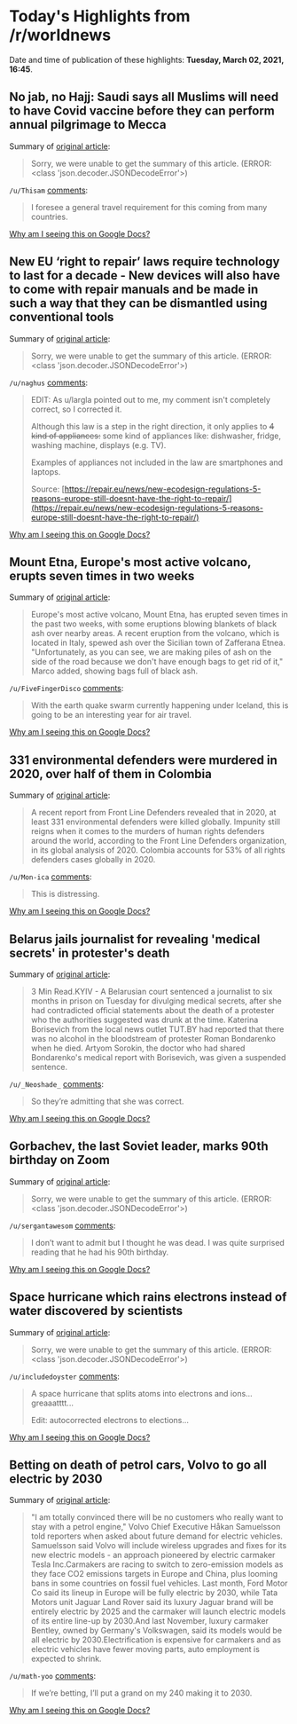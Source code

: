 # Today's Highlights from /r/worldnews

Date and time of publication of these highlights: **Tuesday, March 02, 2021, 16:45**.

## No jab, no Hajj: Saudi says all Muslims will need to have Covid vaccine before they can perform annual pilgrimage to Mecca

Summary of [original article](https://www.rt.com/news/516961-saudi-hajj-vaccine-mandatory/):

> Sorry, we were unable to get the summary of this article. (ERROR: <class 'json.decoder.JSONDecodeError'>)

`/u/Thisam` [comments](https://www.reddit.com/r/worldnews/comments/lwaufp/no_jab_no_hajj_saudi_says_all_muslims_will_need/):

> I foresee a general travel requirement for this coming from many countries.

[Why am I seeing this on Google Docs?](https://docs.google.com/document/d/1Dc6We63vOXIZsc0op-Bt4abqkYjXzOigalQqFxmvvbM/edit?usp=sharing)

## New EU ‘right to repair’ laws require technology to last for a decade - New devices will also have to come with repair manuals and be made in such a way that they can be dismantled using conventional tools

Summary of [original article](https://www.independent.co.uk/life-style/gadgets-and-tech/eu-right-repair-technology-decade-b1809408.html):

> Sorry, we were unable to get the summary of this article. (ERROR: <class 'json.decoder.JSONDecodeError'>)

`/u/naghus` [comments](https://www.reddit.com/r/worldnews/comments/lvy3o3/new_eu_right_to_repair_laws_require_technology_to/):

> EDIT: As u/largla pointed out to me, my comment isn't completely correct, so I corrected it.
> 
> Although this law is a step in the right direction, it only applies to ~~4 kind of appliances:~~ some kind of appliances like: dishwasher, fridge, washing machine, displays (e.g. TV).
> 
> Examples of appliances not included in the law are smartphones and laptops.
> 
> Source: [https://repair.eu/news/new-ecodesign-regulations-5-reasons-europe-still-doesnt-have-the-right-to-repair/](https://repair.eu/news/new-ecodesign-regulations-5-reasons-europe-still-doesnt-have-the-right-to-repair/)

[Why am I seeing this on Google Docs?](https://docs.google.com/document/d/1Dc6We63vOXIZsc0op-Bt4abqkYjXzOigalQqFxmvvbM/edit?usp=sharing)

## Mount Etna, Europe's most active volcano, erupts seven times in two weeks

Summary of [original article](https://www.euronews.com/2021/03/02/mount-etna-europe-s-most-active-volcano-erupts-seven-times-in-two-weeks):

> Europe's most active volcano, Mount Etna, has erupted seven times in the past two weeks, with some eruptions blowing blankets of black ash over nearby areas. A recent eruption from the volcano, which is located in Italy, spewed ash over the Sicilian town of Zafferana Etnea. "Unfortunately, as you can see, we are making piles of ash on the side of the road because we don't have enough bags to get rid of it," Marco added, showing bags full of black ash.

`/u/FiveFingerDisco` [comments](https://www.reddit.com/r/worldnews/comments/lw249q/mount_etna_europes_most_active_volcano_erupts/):

> With the earth quake swarm currently happening under Iceland, this is going to be an interesting year for air travel.

[Why am I seeing this on Google Docs?](https://docs.google.com/document/d/1Dc6We63vOXIZsc0op-Bt4abqkYjXzOigalQqFxmvvbM/edit?usp=sharing)

## 331 environmental defenders were murdered in 2020, over half of them in Colombia

Summary of [original article](https://news.mongabay.com/2021/03/over-half-of-global-environmental-defender-murders-in-2020-in-colombia-report/):

> A recent report from Front Line Defenders revealed that in 2020, at least 331 environmental defenders were killed globally. Impunity still reigns when it comes to the murders of human rights defenders around the world, according to the Front Line Defenders organization, in its global analysis of 2020. Colombia accounts for 53% of all rights defenders cases globally in 2020.

`/u/Mon-ica` [comments](https://www.reddit.com/r/worldnews/comments/lwc6su/331_environmental_defenders_were_murdered_in_2020/):

> This is distressing.

[Why am I seeing this on Google Docs?](https://docs.google.com/document/d/1Dc6We63vOXIZsc0op-Bt4abqkYjXzOigalQqFxmvvbM/edit?usp=sharing)

## Belarus jails journalist for revealing 'medical secrets' in protester's death

Summary of [original article](https://www.reuters.com/article/us-belarus-politics-trial/belarus-jails-journalist-for-revealing-medical-secrets-in-protesters-death-idUSKCN2AU1HT):

> 3 Min Read.KYIV - A Belarusian court sentenced a journalist to six months in prison on Tuesday for divulging medical secrets, after she had contradicted official statements about the death of a protester who the authorities suggested was drunk at the time. Katerina Borisevich from the local news outlet TUT.BY had reported that there was no alcohol in the bloodstream of protester Roman Bondarenko when he died. Artyom Sorokin, the doctor who had shared Bondarenko's medical report with Borisevich, was given a suspended sentence.

`/u/_Neoshade_` [comments](https://www.reddit.com/r/worldnews/comments/lw56ry/belarus_jails_journalist_for_revealing_medical/):

> So they’re admitting that she was correct.

[Why am I seeing this on Google Docs?](https://docs.google.com/document/d/1Dc6We63vOXIZsc0op-Bt4abqkYjXzOigalQqFxmvvbM/edit?usp=sharing)

## Gorbachev, the last Soviet leader, marks 90th birthday on Zoom

Summary of [original article](https://www.reuters.com/article/us-russia-gorbachev-birthday/gorbachev-last-soviet-leader-to-mark-90th-birthday-on-zoom-as-putin-lauds-him-idUSKCN2AU0YA):

> Sorry, we were unable to get the summary of this article. (ERROR: <class 'json.decoder.JSONDecodeError'>)

`/u/sergantawesom` [comments](https://www.reddit.com/r/worldnews/comments/lw5875/gorbachev_the_last_soviet_leader_marks_90th/):

> I don’t want to admit but I thought he was dead. I was quite surprised reading that he had his 90th birthday.

[Why am I seeing this on Google Docs?](https://docs.google.com/document/d/1Dc6We63vOXIZsc0op-Bt4abqkYjXzOigalQqFxmvvbM/edit?usp=sharing)

## Space hurricane which rains electrons instead of water discovered by scientists

Summary of [original article](https://www.independent.co.uk/news/science/space-hurricane-discovered-plasma-electrons-b1809865.html?utm_source=reddit.com):

> Sorry, we were unable to get the summary of this article. (ERROR: <class 'json.decoder.JSONDecodeError'>)

`/u/includedoyster` [comments](https://www.reddit.com/r/worldnews/comments/lw9s42/space_hurricane_which_rains_electrons_instead_of/):

> A space hurricane that splits atoms into electrons and ions... greaaatttt...
> 
> Edit: autocorrected electrons to elections...

[Why am I seeing this on Google Docs?](https://docs.google.com/document/d/1Dc6We63vOXIZsc0op-Bt4abqkYjXzOigalQqFxmvvbM/edit?usp=sharing)

## Betting on death of petrol cars, Volvo to go all electric by 2030

Summary of [original article](https://www.reuters.com/article/us-autos-volvo-electric-idUSKBN2AU0AU):

> "I am totally convinced there will be no customers who really want to stay with a petrol engine," Volvo Chief Executive Håkan Samuelsson told reporters when asked about future demand for electric vehicles. Samuelsson said Volvo will include wireless upgrades and fixes for its new electric models - an approach pioneered by electric carmaker Tesla Inc.Carmakers are racing to switch to zero-emission models as they face CO2 emissions targets in Europe and China, plus looming bans in some countries on fossil fuel vehicles. Last month, Ford Motor Co said its lineup in Europe will be fully electric by 2030, while Tata Motors unit Jaguar Land Rover said its luxury Jaguar brand will be entirely electric by 2025 and the carmaker will launch electric models of its entire line-up by 2030.And last November, luxury carmaker Bentley, owned by Germany's Volkswagen, said its models would be all electric by 2030.Electrification is expensive for carmakers and as electric vehicles have fewer moving parts, auto employment is expected to shrink.

`/u/math-yoo` [comments](https://www.reddit.com/r/worldnews/comments/lw0f0c/betting_on_death_of_petrol_cars_volvo_to_go_all/):

> If we’re betting, I’ll put a grand on my 240 making it to 2030.

[Why am I seeing this on Google Docs?](https://docs.google.com/document/d/1Dc6We63vOXIZsc0op-Bt4abqkYjXzOigalQqFxmvvbM/edit?usp=sharing)

